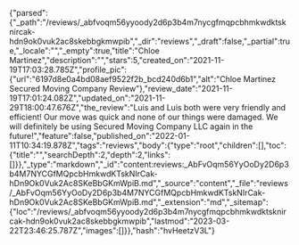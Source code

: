 {"parsed":{"_path":"/reviews/_abfvoqm56yyoody2d6p3b4m7nycgfmqpcbhmkwdktsknircak-hdn9ok0vuk2ac8skebbgkmwpib","_dir":"reviews","_draft":false,"_partial":true,"_locale":"","_empty":true,"title":"Chloe Martinez","description":"","stars":5,"created_on":"2021-11-19T17:03:28.785Z","profile_pic":{"url":"6197d8e0a4bd08aef9522f2b_bcd240d6b1","alt":"Chloe Martinez Secured Moving Company Review"},"review_date":"2021-11-19T17:01:24.082Z","updated_on":"2021-11-29T18:00:47.676Z","the_review":"Luis and Luis both were very friendly and efficient! Our move was quick and none of our things were damaged. We will definitely be using Secured Moving Company LLC again in the future!","feature":false,"published_on":"2022-01-11T10:34:19.878Z","tags":"reviews","body":{"type":"root","children":[],"toc":{"title":"","searchDepth":2,"depth":2,"links":[]}},"_type":"markdown","_id":"content:reviews:_AbFvOqm56YyOoDy2D6p3b4M7NYCGfMQpcbHmkwdKTskNIrCak-hDn9Ok0Vuk2Ac8SKeBbGKmWpiB.md","_source":"content","_file":"reviews/_AbFvOqm56YyOoDy2D6p3b4M7NYCGfMQpcbHmkwdKTskNIrCak-hDn9Ok0Vuk2Ac8SKeBbGKmWpiB.md","_extension":"md","_sitemap":{"loc":"/reviews/_abfvoqm56yyoody2d6p3b4m7nycgfmqpcbhmkwdktsknircak-hdn9ok0vuk2ac8skebbgkmwpib","lastmod":"2023-03-22T23:46:25.787Z","images":[]}},"hash":"hvHeetzV3L"}